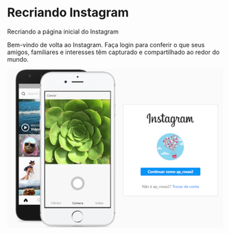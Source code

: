 # Recriando Instagram
 Recriando a página inicial do Instagram

‎Bem-vindo de volta ao ‎‎Instagram‎‎. Faça login para conferir o que seus amigos, familiares e interesses têm capturado e compartilhado ao redor do mundo.


![Imagem login Instagram](https://github.com/Anapr365/Recriando-Instagram/blob/main/imagens/Capturarfull%20pagina.png)



